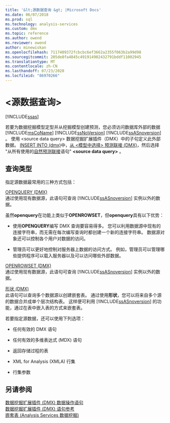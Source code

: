 ```yaml
---
title: '&lt;源数据查询 &gt; |Microsoft Docs'
ms.date: 06/07/2018
ms.prod: sql
ms.technology: analysis-services
ms.custom: dmx
ms.topic: reference
ms.author: owend
ms.reviewer: owend
author: minewiskan
ms.openlocfilehash: 7117409372fcbcbc6ef3662a2355f063b2a99d98
ms.sourcegitcommit: 205de8fa4845c491914902432791bddf11002945
ms.translationtype: MT
ms.contentlocale: zh-CN
ms.lasthandoff: 07/23/2020
ms.locfileid: "86970266"
---
```

# <a name="ltsource-data-querygt"></a>&lt;源数据查询&gt;
[!INCLUDE[ssas](../includes/applies-to-version/ssas.md)]

  若要为数据挖掘模型定型并从挖掘模型创建预测，您必须访问数据库外部的数据 [!INCLUDE[msCoName](../includes/msconame-md.md)] [!INCLUDE[ssNoVersion](../includes/ssnoversion-md.md)] [!INCLUDE[ssASnoversion](../includes/ssasnoversion-md.md)] 。 使用 \<source data query> 数据挖掘扩展插件（DMX）中的子句定义此外部数据。 [INSERT INTO &#40;dmx&#41;](../dmx/insert-into-dmx.md)中，[从 &#60;模型中选择&#62; 预测联接 &#40;DMX&#41;](../dmx/select-from-model-prediction-join-dmx.md)，然后选择 "从所有使用的[自然预测联接](../dmx/select-from-model-prediction-join-dmx.md)语句" **\<source data query>** 。  
  
## <a name="query-types"></a>查询类型  
 指定源数据最常用的三种方式包括：  
  
 [OPENQUERY &#40;DMX&#41;](../dmx/source-data-query-openquery.md)  
 通过使用现有数据源，此语句可查询 [!INCLUDE[ssASnoversion](../includes/ssasnoversion-md.md)] 实例以外的数据。  
  
 虽然**openquery**在功能上类似于**OPENROWSET**，但**openquery**具有以下优势：  
  
-   使用**OPENQUERY**编写 DMX 查询要容易得多。 您可以利用数据源中现有的连接字符串，而无需在每次编写查询时都创建一个新的连接字符串。 数据源对象还可以控制各个用户对数据的访问。  
  
-   管理员可以更好地控制对服务器上数据的访问方式。 例如，管理员可以管理哪些提供程序可以载入服务器以及可以访问哪些外部数据。  
  
 [OPENROWSET &#40;DMX&#41;](../dmx/source-data-query-openrowset.md)  
 通过使用现有数据源，此语句可查询 [!INCLUDE[ssASnoversion](../includes/ssasnoversion-md.md)] 实例以外的数据。  
  
 [形状 &#40;DMX&#41;](../dmx/source-data-query-shape.md)  
 此语句可以查询多个数据源以创建嵌套表。 通过使用**形状**，您可以将来自多个源的数据合并成单个层次结构表。 这样便可利用 [!INCLUDE[ssASnoversion](../includes/ssasnoversion-md.md)] 的功能，通过在表中嵌入表的方式来嵌套表。  
  
 若要指定源数据，还可以使用下列选项：  
  
-   任何有效的 DMX 语句  
  
-   任何有效的多维表达式 (MDX) 语句  
  
-   返回存储过程的表  
  
-   XML for Analysis (XMLA) 行集  
  
-   行集参数  
  
## <a name="see-also"></a>另请参阅  
 [数据挖掘扩展插件 &#40;DMX&#41; 数据操作语句](../dmx/dmx-statements-data-manipulation.md)   
 [数据挖掘扩展插件 &#40;DMX&#41; 语句参考](../dmx/data-mining-extensions-dmx-statements.md)   
 [嵌套表 &#40;Analysis Services 数据挖掘&#41;](https://docs.microsoft.com/analysis-services/data-mining/nested-tables-analysis-services-data-mining)  
  
  
